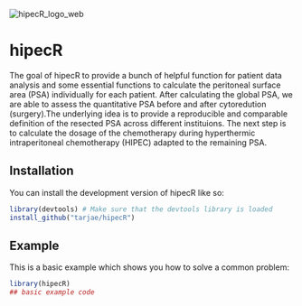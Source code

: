 
![hipecR_logo_web](https://github.com/TarJae/hipecR/assets/48481785/76f63c96-957f-4f26-8dc9-cbf65c5f6c5e)


# hipecR

<!-- badges: start -->
<!-- badges: end -->

The goal of hipecR to provide a bunch of helpful function for patient data analysis and some essential functions to calculate the peritoneal surface area (PSA) individually for each patient. After calculating the global PSA, we are able to assess the quantitative PSA before and after cytoredution (surgery).The underlying idea is to provide a reproducible and comparable definition of the resected PSA across different instituions. The next step is to calculate the dosage of the chemotherapy during hyperthermic intraperitoneal chemotherapy (HIPEC) adapted to the remaining PSA.

## Installation

You can install the development version of hipecR like so:

``` r
library(devtools) # Make sure that the devtools library is loaded
install_github("tarjae/hipecR")
```

## Example

This is a basic example which shows you how to solve a common problem:

``` r
library(hipecR)
## basic example code
```

